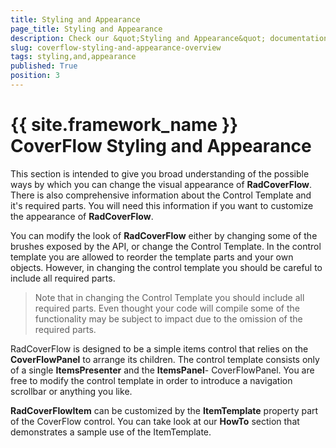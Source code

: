```yaml
---
title: Styling and Appearance
page_title: Styling and Appearance
description: Check our &quot;Styling and Appearance&quot; documentation article for the RadCoverflow {{ site.framework_name }} control.
slug: coverflow-styling-and-appearance-overview
tags: styling,and,appearance
published: True
position: 3
---
```


# {{ site.framework_name }} CoverFlow Styling and Appearance

This section is intended to give you broad understanding of the possible ways by which you can change the visual appearance of __RadCoverFlow__. There is also comprehensive information about the Control Template and it's required parts. You will need this information if you want to customize the appearance of __RadCoverFlow__. 

You can modify the look of __RadCoverFlow__ either by changing some of the brushes exposed by the API, or change the Control Template. In the control template you are allowed to reorder the template parts and your own objects. However, in changing the control template you should be careful to include all required parts.

>Note that in changing the Control Template you should include all required parts. Even thought your code will compile some of the functionality may be subject to impact due to the omission of the required parts. 

RadCoverFlow is designed to be a simple items control that relies on the __CoverFlowPanel__ to arrange its children. The control template consists only of a single __ItemsPresenter__ and the __ItemsPanel__- CoverFlowPanel. You are free to modify the control template in order to introduce a navigation scrollbar or anything you like.

__RadCoverFlowItem__ can be customized by the __ItemTemplate__ property part of the CoverFlow control. You can take look at our __HowTo__ section that demonstrates a sample use of the ItemTemplate.
